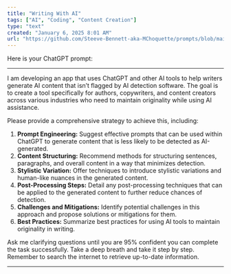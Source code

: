 ```yaml
---
title: "Writing With AI"
tags: ["AI", "Coding", "Content Creation"]
type: "text"
created: "January 6, 2025 8:01 AM"
url: "https://github.com/Steeve-Bennett-aka-MChoquette/prompts/blob/main/writing_with_ai.md"
---
```


Here is your ChatGPT prompt:

---

I am developing an app that uses ChatGPT and other AI tools to help writers generate AI content that isn’t flagged by AI detection software. The goal is to create a tool specifically for authors, copywriters, and content creators across various industries who need to maintain originality while using AI assistance.

Please provide a comprehensive strategy to achieve this, including:

1. **Prompt Engineering:** Suggest effective prompts that can be used within ChatGPT to generate content that is less likely to be detected as AI-generated.
2. **Content Structuring:** Recommend methods for structuring sentences, paragraphs, and overall content in a way that minimizes detection.
3. **Stylistic Variation:** Offer techniques to introduce stylistic variations and human-like nuances in the generated content.
4. **Post-Processing Steps:** Detail any post-processing techniques that can be applied to the generated content to further reduce chances of detection.
5. **Challenges and Mitigations:** Identify potential challenges in this approach and propose solutions or mitigations for them.
6. **Best Practices:** Summarize best practices for using AI tools to maintain originality in writing.

Ask me clarifying questions until you are 95% confident you can complete the task successfully. Take a deep breath and take it step by step. Remember to search the internet to retrieve up-to-date information.

---

